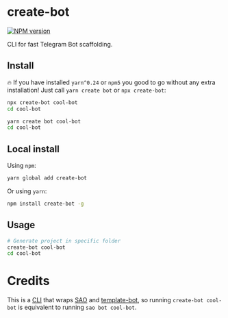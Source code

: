 # create-bot
[![NPM version](https://img.shields.io/npm/v/create-bot.svg?style=flat)](https://npmjs.com/package/create-bot)

CLI for fast Telegram Bot scaffolding.

## Install

🔥 If you have installed `yarn^0.24` or `npm5` you good to go without any extra installation!
Just call `yarn create bot` or `npx create-bot`:

```bash
npx create-bot cool-bot
cd cool-bot
```

```bash
yarn create bot cool-bot
cd cool-bot
```

## Local install

Using `npm`:

```bash
yarn global add create-bot
```

Or using `yarn`:

```bash
npm install create-bot -g
```

## Usage

```bash
# Generate project in specific folder
create-bot cool-bot
cd cool-bot
```

# Credits

This is a [CLI](https://en.wikipedia.org/wiki/CLI) that wraps [SAO](https://github.com/egoist/sao) and [template-bot](https://github.com/telegraf/template-bot), so running `create-bot cool-bot` is equivalent to running `sao bot cool-bot`.
